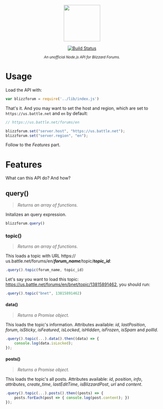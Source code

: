 <p align="center">
    <img src="https://rawgit.com/BirkhoffLee/blizzard_forum.js/master/logo.svg"
         height="120">
</p>
<p align="center">
    <a href="https://drone.birkhoff.me/BirkhoffLee/blizzard_forum.js">
        <img src="https://drone.birkhoff.me/api/badges/BirkhoffLee/blizzard_forum.js/status.svg"
             alt="Build Status">
    </a>
</p>
<p align="center">
    <sup><i>An unofficial Node.js API for Blizzard Forums.</i></sup>
</p>

# Usage
Load the API with:

```js
var blizzforum = require('../lib/index.js')
```

That's it. And you may want to set the host and region, which are set to `https://us.battle.net` and `en` by default:

```js
// https://us.battle.net/forums/en

blizzforum.set("server.host", "https://us.battle.net");
blizzforum.set("server.region", "en");
```

Follow to the *Features* part.

# Features
What can this API do? And how?

## query()
> *Returns an array of functions.*

Initalizes an query expression.
```js
blizzforum.query()
```

### topic()
> *Returns an array of functions.*

This loads a topic with URL https://<i>&#8203;</i>us.battle.net/forums/en/<i>**forum_name**</i>/topic/<i>**topic_id**</i>:
```js
.query().topic(forum_name, topic_id)
```

Let's say you want to load this topic: https://us.battle.net/forums/en/bnet/topic/13815891462,
you should run: 

```js
.query().topic("bnet", 13815891462)
```

#### data()
> *Returns a Promise object.*

This loads the topic's information. Attributes available: *id*, *lastPosition*, *forum*, *isSticky*, *isFeatured*, *isLocked*, *isHidden*, *isFrozen*, *isSpam* and *pollId*.

```js
.query().topic(...).data().then((data) => {
    console.log(data.isLocked);
});
```

#### posts()
> *Returns a Promise object.*

This loads the topic's all posts. Attributes available: *id*, *position*, *info*, *attributes*, *create_time*, *lastEditTime*, *isBlizzardPost*, *url* and *content*.

```js
.query().topic(...).posts().then((posts) => {
    posts.forEach(post => { console.log(post.content); })
});
```
